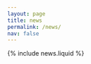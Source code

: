 ```yaml
---
layout: page
title: news
permalink: /news/
nav: false
---
```


{% include news.liquid %}

<!-- Add items in _news/. Example placeholder below. -->

